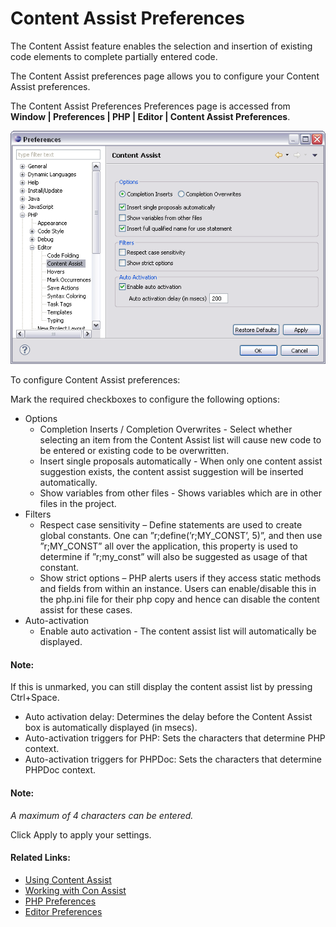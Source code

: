 # Content Assist Preferences

<!--context:code_assist_preferences-->

The Content Assist feature enables the selection and insertion of existing code elements to complete partially entered code.

The Content Assist preferences page allows you to configure your Content Assist preferences.

The Content Assist Preferences Preferences page is accessed from **Window | Preferences | PHP | Editor | Content Assist Preferences**.

![Content Assist Preferences](images/code_assist_content_assist.png "Content Assist Preferences")

<!--ref-start-->

To configure Content Assist preferences:

Mark the required checkboxes to configure the following options:

 * Options
    * Completion Inserts / Completion Overwrites - Select whether selecting an item from the Content Assist list  will cause new code to be entered or existing code to be overwritten.
    * Insert single proposals automatically - When only one content assist suggestion exists, the content assist suggestion will be inserted automatically.
    * Show variables from other files - Shows variables which are in other files in the project.
 * Filters
    * Respect case sensitivity – Define statements are used to create global constants. One can ”r;define(’r;MY_CONST’, 5)”, and then use ”r;MY_CONST” all over the application, this property is used to determine if ”r;my_const” will also be suggested as usage of that constant.
    * Show strict options – PHP alerts users if they access static methods and fields from within an instance.  Users can enable/disable this in the php.ini file for their php copy and hence can disable the content assist for these cases.
 * Auto-activation
    * Enable auto activation - The content assist list will automatically be displayed.

#### Note:

If this is unmarked, you can still display the content assist list by pressing Ctrl+Space.

 * Auto activation delay: Determines the delay before the Content Assist box is automatically displayed (in msecs).
 * Auto-activation triggers for PHP: Sets the characters that determine PHP context.
 * Auto-activation triggers for PHPDoc: Sets the characters that determine PHPDoc context.

#### Note:

_A maximum of 4 characters can be entered._

Click Apply to apply your settings.

<!--ref-end-->

<!--links-start-->

#### Related Links:

 * [Using Content Assist](../../../024-tasks/024-using_code_assist.md)
 * [Working with Con Assist](../../../008-getting_started/016-basic_tutorial/016-working_with_code_assist.md)
 * [PHP Preferences](../../../032-reference/032-preferences/000-index.md)
 * [Editor Preferences](000-index.md)

<!--links-end-->
